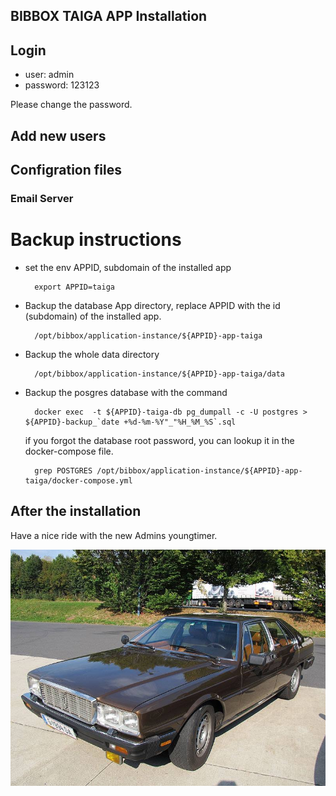 ## BIBBOX TAIGA APP Installation 

## Login

* user: admin
* password: 123123

Please change the password. 

## Add new users


## Configration files

### Email Server

# Backup instructions

* set the env APPID, subdomain of the installed app

        export APPID=taiga

* Backup the database App directory, replace APPID with the id (subdomain) of the installed app. 

        /opt/bibbox/application-instance/${APPID}-app-taiga
        
* Backup the whole data directory 
    
        /opt/bibbox/application-instance/${APPID}-app-taiga/data
        
* Backup the posgres database with the command
       
        docker exec  -t ${APPID}-taiga-db pg_dumpall -c -U postgres > ${APPID}-backup_`date +%d-%m-%Y"_"%H_%M_%S`.sql

   if you forgot the database root password, you can lookup it in the docker-compose file. 
   
        grep POSTGRES /opt/bibbox/application-instance/${APPID}-app-taiga/docker-compose.yml


## After the installation

Have a nice ride with the new Admins youngtimer.

![FINAL](install-screen-final.jpg)
